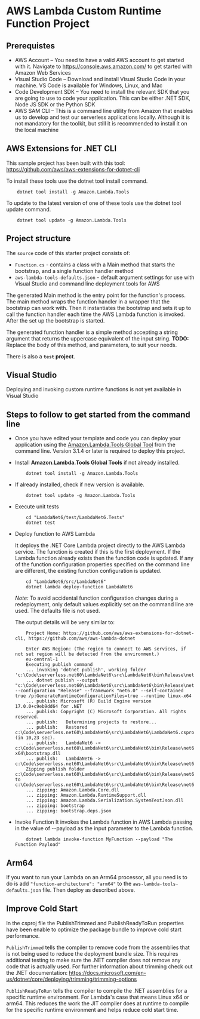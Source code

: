 # AWS Lambda Custom Runtime Function Project

## Prerequistes

- AWS Account – You need to have a valid AWS account to get started with it. Navigate to https://console.aws.amazon.com/ to get started with Amazon Web Services
- Visual Studio Code – Download and install Visual Studio Code in your machine. VS Code is available for Windows, Linux, and Mac
- Code Development SDK – You need to install the relevant SDK that you are going to use to code your application. This can be either .NET SDK, Node JS SDK or the Python SDK
- AWS SAM CLI – This is a command line utility from Amazon that enables us to develop and test our serverless applications locally. Although it is not mandatory for the toolkit, but still it is recommended to install it on the local machine

## AWS Extensions for .NET CLI

This sample project has been built with this tool: <https://github.com/aws/aws-extensions-for-dotnet-cli>

To install these tools use the dotnet tool install command.

```
    dotnet tool install -g Amazon.Lambda.Tools
```

To update to the latest version of one of these tools use the dotnet tool update command.

```
    dotnet tool update -g Amazon.Lambda.Tools
```

## Project structure

The `source` code of this starter project consists of:
* `Function.cs` - contains a class with a Main method that starts the bootstrap, and a single function handler method
* `aws-lambda-tools-defaults.json` - default argument settings for use with Visual Studio and command line deployment tools for AWS

The generated Main method is the entry point for the function's process.  The main method wraps the function handler in a wrapper that the bootstrap can work with.  Then it instantiates the bootstrap and sets it up to call the function handler each time the AWS Lambda function is invoked.  After the set up the bootstrap is started.

The generated function handler is a simple method accepting a string argument that returns the uppercase equivalent of the input string. **TODO:** Replace the body of this method, and parameters, to suit your needs. 

There is also a **`test` project**.

## Visual Studio

Deploying and invoking custom runtime functions is not yet available in Visual Studio

## Steps to follow to get started from the command line

- Once you have edited your template and code you can deploy your application using the [Amazon.Lambda.Tools Global Tool](https://github.com/aws/aws-extensions-for-dotnet-cli#aws-lambda-amazonlambdatools) from the command line.  Version 3.1.4
or later is required to deploy this project.

- Install **Amazon.Lambda.Tools Global Tools** if not already installed.
    ```
        dotnet tool install -g Amazon.Lambda.Tools
    ```

- If already installed, check if new version is available.
    ```
        dotnet tool update -g Amazon.Lambda.Tools
    ```

- Execute unit tests
    ```
        cd "LambdaNet6/test/LambdaNet6.Tests"
        dotnet test
    ```

- Deploy function to AWS Lambda
    
    It deploys the .NET Core Lambda project directly to the AWS Lambda service. The function is created if this is the first deployment. If the Lambda function already exists then the function code is updated. If any of the function configuration properties specified on the command line are different, the existing function configuration is updated.

    ```
        cd "LambdaNet6/src/LambdaNet6"
        dotnet lambda deploy-function LambdaNet6
    ```

    _Note:_ To avoid accidental function configuration changes during a redeployment, only default values explicitly set on the command line are used. The defaults file is not used.

    The output details will be very similar to:
    ```
        Project Home: https://github.com/aws/aws-extensions-for-dotnet-cli, https://github.com/aws/aws-lambda-dotnet

        Enter AWS Region: (The region to connect to AWS services, if not set region will be detected from the environment.)
        eu-central-1
        Executing publish command
        ... invoking 'dotnet publish', working folder 'c:\Code\serverless.net60\LambdaNet6\src\LambdaNet6\bin\Release\net6.0\publish'
        ... dotnet publish --output "c:\Code\serverless.net60\LambdaNet6\src\LambdaNet6\bin\Release\net6.0\publish" --configuration "Release" --framework "net6.0" --self-contained true /p:GenerateRuntimeConfigurationFiles=true --runtime linux-x64
        ... publish: Microsoft (R) Build Engine version 17.0.0+c9eb9dd64 for .NET
        ... publish: Copyright (C) Microsoft Corporation. All rights reserved.
        ... publish:   Determining projects to restore...
        ... publish:   Restored c:\Code\serverless.net60\LambdaNet6\src\LambdaNet6\LambdaNet6.csproj (in 10,23 sec).
        ... publish:   LambdaNet6 -> c:\Code\serverless.net60\LambdaNet6\src\LambdaNet6\bin\Release\net6.0\linux-x64\bootstrap.dll
        ... publish:   LambdaNet6 -> c:\Code\serverless.net60\LambdaNet6\src\LambdaNet6\bin\Release\net6.0\publish\
        Zipping publish folder c:\Code\serverless.net60\LambdaNet6\src\LambdaNet6\bin\Release\net6.0\publish to c:\Code\serverless.net60\LambdaNet6\src\LambdaNet6\bin\Release\net6.0\LambdaNet6.zip
        ... zipping: Amazon.Lambda.Core.dll
        ... zipping: Amazon.Lambda.RuntimeSupport.dll
        ... zipping: Amazon.Lambda.Serialization.SystemTextJson.dll
        ... zipping: bootstrap
        ... zipping: bootstrap.deps.json
    ```

- Invoke Function
    It invokes the Lambda function in AWS Lambda passing in the value of --payload as the input parameter to the Lambda function.

    ```
        dotnet lambda invoke-function MyFunction --payload "The Function Payload"
    ```
    
## Arm64

If you want to run your Lambda on an Arm64 processor, all you need is to do is add `"function-architecture": "arm64"` to the `aws-lambda-tools-defaults.json` file. Then deploy as described above.

## Improve Cold Start

In the csproj file the PublishTrimmed and PublishReadyToRun properties have been enable to optimize the package bundle to improve cold start performance.

`PublishTrimmed` tells the compiler to remove code from the assemblies that is not being used to reduce the deployment bundle size. This requires additional testing to make sure the .NET compiler does not remove any code that is actually used. For further information about trimming check out the .NET documentation: https://docs.microsoft.com/en-us/dotnet/core/deploying/trimming/trimming-options

`PublishReadyToRun` tells the compiler to compile the .NET assemblies for a specific runtime environment. For Lambda's case that means Linux x64 or arm64. This reduces the work the JIT compiler does at runtime to compile for the specific runtime environment and helps reduce cold start time.
